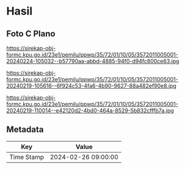 # Hasil

## Foto C Plano

https://sirekap-obj-formc.kpu.go.id/23e1/pemilu/ppwp/35/72/01/10/05/3572011005001-20240224-105032--b57790aa-abbd-4885-94f0-d94fc800ce63.jpg

https://sirekap-obj-formc.kpu.go.id/23e1/pemilu/ppwp/35/72/01/10/05/3572011005001-20240219-105616--6f924c53-4fa6-4b90-9627-88a482ef90e8.jpg

https://sirekap-obj-formc.kpu.go.id/23e1/pemilu/ppwp/35/72/01/10/05/3572011005001-20240219-110014--e42120d2-4bd0-464a-8529-5b832cfffb7a.jpg


## Metadata

| Key        | Value               |
| ---------- | ------------------- |
| Time Stamp | 2024-02-26 09:00:00 |




